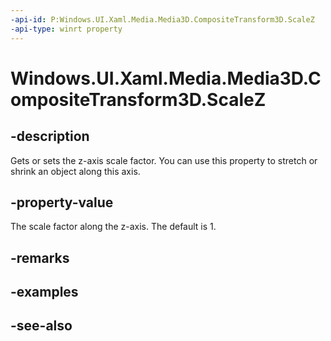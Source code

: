 ```yaml
---
-api-id: P:Windows.UI.Xaml.Media.Media3D.CompositeTransform3D.ScaleZ
-api-type: winrt property
---
```


<!-- Property syntax
public double ScaleZ { get;  set; }
-->

# Windows.UI.Xaml.Media.Media3D.CompositeTransform3D.ScaleZ

## -description
Gets or sets the z-axis scale factor. You can use this property to stretch or shrink an object along this axis.



## -property-value
The scale factor along the z-axis. The default is 1.

## -remarks

## -examples

## -see-also
